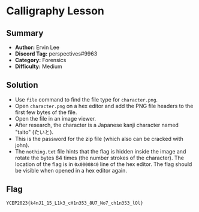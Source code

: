 Calligraphy Lesson
===

## Summary
* **Author:** Ervin Lee
* **Discord Tag:** perspectives#9963
* **Category:** Forensics
* **Difficulty:** Medium

## Solution
- Use `file` command to find the file type for `character.png`.
- Open `character.png` on a hex editor and add the PNG file headers to the first few bytes of the file.
- Open the file in an image viewer.
- After research, the character is a Japanese kanji character named "taito" (たいと).
- This is the password for the zip file (which also can be cracked with john).
- The `nothing.txt` file hints that the flag is hidden inside the image and rotate the bytes 84 times (the number strokes of the character). The location of the flag is in `0x0000840` line of the hex editor. The flag should be visible when opened in a hex editor again.

## Flag
```
YCEP2023{k4nJ1_15_L1k3_cH1n353_8U7_No7_ch1n353_lOl}
```
